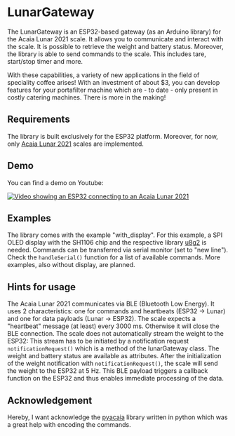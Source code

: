 # LunarGateway

The LunarGateway is an ESP32-based gateway (as an Arduino library) for the Acaia Lunar 2021 scale. It allows you to communicate and interact with the scale. It is possible to retrieve the weight and battery status. Moreover, the library is able to send commands to the scale. This includes tare, start/stop timer and more. 

With these capabilities, a variety of new applications in the field of speciality coffee arises! With an investment of about $3, you can develop features for your portafilter machine which are - to date - only present in costly catering machines. There is more in the making!

## Requirements

The library is built exclusively for the ESP32 platform. Moreover, for now, only [Acaia Lunar 2021](https://eu.acaia.co/products/lunar_2021) scales are implemented. 

## Demo

You can find a demo on Youtube:

[![Video showing an ESP32 connecting to an Acaia Lunar 2021](https://img.youtube.com/vi/KmS2LABmM3s/0.jpg)](https://www.youtube.com/watch?v=KmS2LABmM3s)

## Examples

The library comes with the example "with_display". For this example, a SPI OLED display with the SH1106 chip and the respective library [u8g2](https://github.com/olikraus/u8g2) is needed. Commands can be transferred via serial monitor (set to "new line"). Check the `handleSerial()` function for a list of available commands. More examples, also without display, are planned.

## Hints for usage

The Acaia Lunar 2021 communicates via BLE (Bluetooth Low Energy). It uses 2 characteristics: one for commands and heartbeats (ESP32 -> Lunar) and one for data payloads (Lunar -> ESP32). The scale expects a "heartbeat" message (at least) every 3000 ms. Otherwise it will close the BLE connection. The scale does not automatically stream the weight to the ESP32: This stream has to be initiated by a notification request `notificationRequest()` which is a method of the lunarGateway class. The weight and battery status are available as attributes. After the initialization of the weight notification with `notificationRequest()`, the scale will send the weight to the ESP32 at 5 Hz. This BLE payload triggers a callback function on the ESP32 and thus enables immediate processing of the data.

## Acknowledgement

Hereby, I want acknowledge the [pyacaia](https://github.com/lucapinello/pyacaia) library written in python which was a great help with encoding the commands.